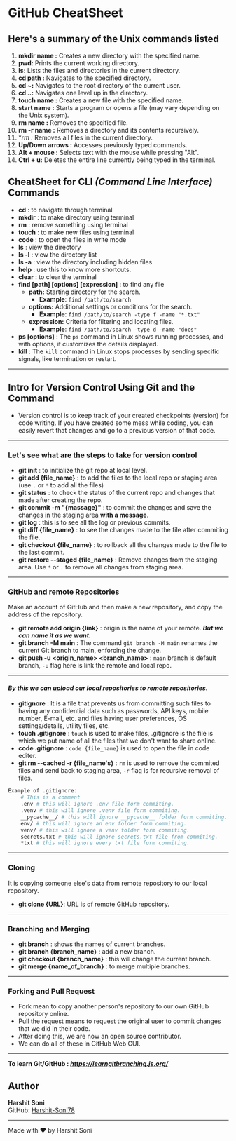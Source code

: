 # GitHub CheatSheet

## Here's a summary of the Unix commands listed

01. **mkdir name :** Creates a new directory with the specified name.
02. **pwd:** Prints the current working directory.
03. **ls:** Lists the files and directories in the current directory.
04. **cd path :** Navigates to the specified directory.
05. **cd ~:** Navigates to the root directory of the current user.
06. **cd ..:** Navigates one level up in the directory.
07. **touch name :** Creates a new file with the specified name.
08. **start name :** Starts a program or opens a file (may vary depending on the Unix system).
09. **rm name :** Removes the specified file.
10. **rm -r name :** Removes a directory and its contents recursively.
11. **rm *:** Removes all files in the current directory.
12. **Up/Down arrows :** Accesses previously typed commands.
13. **Alt + mouse :** Selects text with the mouse while pressing "Alt".
14. **Ctrl + u:** Deletes the entire line currently being typed in the terminal.

## CheatSheet for CLI *(Command Line Interface)* Commands

- **cd** : to navigate through terminal
- **mkdir** : to make directory using terminal
- **rm** : remove something using terminal
- **touch** : to make new files using terminal
- **code** : to open the files in write mode
- **ls** : view the directory
- **ls -l** : view the directory list
- **ls -a** : view the directory including hidden files
- **help** : use this to know more shortcuts.
- **clear** : to clear the terminal
- **find [path] [options] [expression]** : to find any file
  - **path:** Starting directory for the search.
    - **Example**: `find /path/to/search`
  - **options:** Additional settings or conditions for the search.
    - **Example**: `find /path/to/search -type f -name "*.txt"`
  - **expression:** Criteria for filtering and locating files.
    - **Example**: `find /path/to/search -type d -name "docs"`
- **ps [options]** : The `ps` command in Linux shows running processes, and with options, it customizes the details displayed.
- **kill** : The `kill` command in Linux stops processes by sending specific signals, like termination or restart.

---

## Intro for Version Control Using Git and the Command

- Version control is to keep track of your created checkpoints (version) for code writing. If you have created some mess while coding, you can easily revert that changes and go to a previous version of that code.

---

### Let's see what are the steps to take for version control

- **git init** : to initialize the git repo at local level.
- **git add {file_name}** : to add the files to the local repo or staging area (use `.` or `*` to add all the files)
- **git status** : to check the status of the current repo and changes that made after creating the repo.
- **git commit -m "{massage}"** : to commit the changes and save the changes in the staging area **with a message**.
- **git log** : this is to see all the log or previous commits.
- **git diff {file_name}** : to see the changes made to the file after commiting the file.
- **git checkout {file_name}** : to rollback all the changes made to the file to the last commit.
- **git restore --staged {file_name}** : Remove changes from the staging area. Use `*` or `.` to remove all changes from staging area.

---

### GitHub and remote Repositories

Make an account of GitHub and then make a new repository, and copy the address of the repository.

- **git remote add origin {link}** : origin is the name of your remote. ***But we can name it as we want.***
- **git branch -M main** : The command `git branch -M main` renames the current Git branch to main, enforcing the change.
- **git push -u <origin_name> <branch_name>** : `main` branch is default branch, `-u` flag here is link the remote and local repo.

---

#### ***By this we can upload our local repositories to remote repositories.***

- **gitignore** : It is a file that prevents us from committing such files to having any confidential data such as passwords, API keys, mobile number, E-mail, etc. and files having user preferences, OS settings/details, utility files, etc.
- **touch .gitignore** : `touch` is used to make files, .gitignore is the file is which we put name of all the files that we don't want to share online.
- **code .gitignore** : `code {file_name}` is used to open the file in code editer.
- **git rm --cached -r {file_name's}** : `rm` is used to remove the commited files and send back to staging area, `-r` flag is for recursive removal of files.

```bash
Example of .gitignore:
    # This is a comment
    .env # this will ignore .env file form commiting.
    .venv # this will ignore .venv file form commiting.
    __pycache__/ # this will ignore __pycache__ folder form commiting.
    env/ # this will ignore an env folder form commiting.
    venv/ # this will ignore a venv folder form commiting.
    secrets.txt # this will ignore secrets.txt file from commiting.
    *txt # this will ignore every txt file form commiting.
```

---

### Cloning

It is copying someone else's data from remote repository to our local repository.

- **git clone {URL}**: URL is of remote GitHub repository.

---

### Branching and Merging

- **git branch** : shows the names of current branches.
- **git branch {branch_name}** : add a new branch.
- **git checkout {branch_name}** : this will change the current branch.
- **git merge {name_of_branch}** : to merge multiple branches.

---

### Forking and Pull Request

- Fork mean to copy another person's repository to our own GitHub repository online.
- Pull the request means to request the original user to commit changes that we did in their code.
- After doing this, we are now an open source contributor.
- We can do all of these in GitHub Web GUI.

---

**To learn Git/GitHub : *<https://learngitbranching.js.org/>***

## Author

**Harshit Soni**  
GitHub: [Harshit-Soni78](https://github.com/Harshit-Soni78)

---
Made with ❤️ by Harshit Soni
